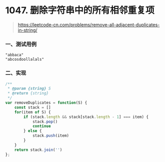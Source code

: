 # 1047. 删除字符串中的所有相邻重复项
> https://leetcode-cn.com/problems/remove-all-adjacent-duplicates-in-string/
### 一、测试用例
```
"abbaca"
"abcosdoollalals"
```
### 二、实现
```javascript
/**
 * @param {string} S
 * @return {string}
 */
var removeDuplicates = function(S) {
    const stack = []
    for(item of S) {
        if (stack.length && stack[stack.length - 1] === item) {
            stack.pop()
            continue
        } else {
            stack.push(item)
        }
    }
    return stack.join('')
};
```